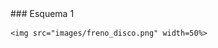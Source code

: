 <div class="row">
  <div class="col-md-8" markdown="1">
### Esquema 1

    <img src="images/freno_disco.png" width=50%>
  </div>


